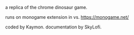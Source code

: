 a replica of the chrome dinosaur game.

runs on monogame extension in vs.
https://monogame.net/

coded by Kaymon. 
documentation by SkyLofi.
